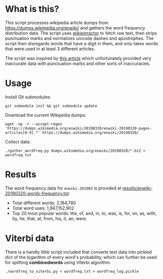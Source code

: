 # What is this?

This script processes wikipedia article dumps from https://dumps.wikimedia.org/enwiki/ and gathers the word frequency distribution data. The script uses [wikiextractor](https://github.com/attardi/wikiextractor) to fetch raw text, then strips punctuation marks and normalizes unicode dashes and apostrophes. The script then disregards words that have a digit in them, and only takes words that were used in at least 3 different articles.

The script was inspired by [this article](http://imonad.com/seo/wikipedia-word-frequency-list/) which unfortunately provided very inaccurate data with punctuation marks and other sorts of inaccuracies.

# Usage

Install Git submodules:

    git submodule init && git submodule update

Download the current Wikipedia dumps:

    wget -np -r --accept-regex 'https://dumps.wikimedia.org/enwiki/20190320/enwiki-20190320-pages-articles[0-9].*' https://dumps.wikimedia.org/enwiki/20190320/
    
Collect data:
    
    ./gather_wordfreq.py dumps.wikimedia.org/enwiki/20190320/*.bz2 > wordfreq.txt

# Results

The word frequency data for `enwiki-201903` is provided at [results/enwiki-20190320-words-frequency.txt](results/enwiki-20190320-words-frequency.txt):

* Total different words: 2,184,780
* Total word uses: 1,947,152,902
* Top 20 most popular words: the, of, and, in, to, was, is, for, on, as, with, by, he, that, at, from, his, it, an, were.

# Viterbi data

There is a handly little script included that converts text data into pickled dict of the logarithm of every word's probability, which can further be used for splitting **combinedwords** using Viterbi algorithm.

    ./wordfreq_to_viterbi.py < wordfreq.txt > wordfreq_log.pickle
